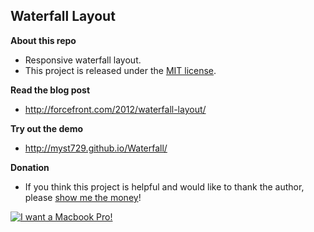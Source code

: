 Waterfall Layout
----------------

**About this repo**

+ Responsive waterfall layout.
+ This project is released under the [MIT license](http://opensource.org/licenses/MIT).


**Read the blog post**

+ http://forcefront.com/2012/waterfall-layout/


**Try out the demo**

+ http://myst729.github.io/Waterfall/


**Donation**

+ If you think this project is helpful and would like to thank the author, please [show me the money](http://www.urbandictionary.com/define.php?term=show+me+the+money)!

[![I want a Macbook Pro!](https://img.alipay.com/sys/personalprod/style/mc/btn-index.png)](https://me.alipay.com/myst)
